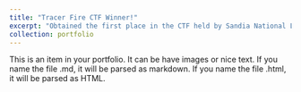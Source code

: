 ```yaml
---
title: "Tracer Fire CTF Winner!"
excerpt: "Obtained the first place in the CTF held by Sandia National Laboratories!<br/><img src='/images/portfolio/conference.jpeg' class='object-fit-cover' style='width: 550px; height:300px;'>"
collection: portfolio
---
```


This is an item in your portfolio. It can be have images or nice text. If you name the file .md, it will be parsed as markdown. If you name the file .html, it will be parsed as HTML. 
